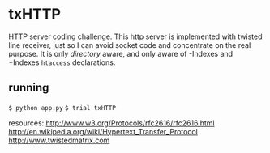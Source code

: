 txHTTP
======

HTTP server coding challenge. This http server is implemented with twisted line receiver, just so I can avoid socket code and concentrate on the real purpose.
It is only _directory_ aware, and only aware of -Indexes and +Indexes ``htaccess`` declarations.

running
------

``$ python app.py``
``$ trial txHTTP``  

resources:
http://www.w3.org/Protocols/rfc2616/rfc2616.html
http://en.wikipedia.org/wiki/Hypertext_Transfer_Protocol
http://www.twistedmatrix.com